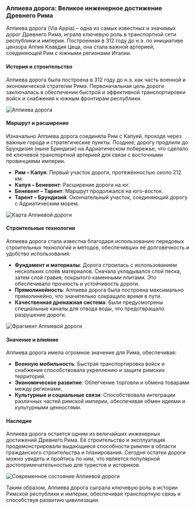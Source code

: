### Аппиева дорога: Великое инженерное достижение Древнего Рима

Аппиева дорога (Via Appia) – одна из самых известных и значимых дорог Древнего Рима, играла ключевую роль в транспортной сети республики и империи. Построенная в 312 году до н.э. по инициативе цензора Аппия Клавдия Цеца, она стала важной артерией, соединяющей Рим с южными регионами Италии.

#### История и строительство

Аппиева дорога была построена в 312 году до н.э. как часть военной и экономической стратегии Рима. Первоначальная цель дороги заключалась в обеспечении быстрой и эффективной транспортировки войск и снабжения к южным фронтирам республики.

![Аппиева дорога](https://i.pinimg.com/736x/da/1a/e2/da1ae21dfdae0c2ce04d93c63400ba5f.jpg)

#### Маршрут и расширение

Изначально Аппиева дорога соединяла Рим с Капуей, проходя через важные города и стратегические пункты. Позднее, дорогу продлили до Брундизия (ныне Бриндизи) на Адриатическом побережье, что сделало её ключевой транспортной артерией для связи с восточными провинциями империи.

- **Рим – Капуя**: Первый участок дороги, протяжённостью около 212 км.
- **Капуя – Беневент**: Расширение дороги на юг.
- **Беневент – Тарент**: Маршрут продолжался на юго-восток.
- **Тарент – Брундизий**: Окончательный участок, соединяющий дорогу с Адриатическим морем.

![Карта Аппиевой дороги](https://i.pinimg.com/736x/02/bc/b9/02bcb93e3962e97f179fdde380efb628.jpg)

#### Строительные технологии

Аппиева дорога стала известна благодаря использованию передовых строительных технологий и методов, обеспечивших её долговечность и удобство использования:

- **Фундамент и материалы**: Дорога строилась с использованием нескольких слоёв материалов. Сначала укладывался слой песка, затем слой гравия, покрытого каменными плитами. Это обеспечивало прочность и устойчивость дороги.
- **Прямолинейность**: Аппиева дорога была построена максимально прямолинейно, что значительно сокращало время в пути.
- **Качественная дренажная система**: Были предусмотрены специальные каналы для отвода воды, что предотвращало разрушение дороги.

![Фрагмент Аппиевой дороги](https://upload.wikimedia.org/wikipedia/commons/thumb/4/4a/Via_Munita_schema.svg/640px-Via_Munita_schema.svg.png)

#### Значение и влияние

Аппиева дорога имела огромное значение для Рима, обеспечивая:

- **Военную мобильность**: Быстрая транспортировка войск и снабжения способствовала укреплению и защите римских территорий.
- **Экономическое развитие**: Облегчение торговли и обмена товарами между регионами.
- **Культурные и социальные связи**: Способствовала интеграции различных частей римской империи, обеспечивая обмен идеями и культурными ценностями.

#### Наследие

Аппиева дорога остается одним из величайших инженерных достижений Древнего Рима. Её строительство и эксплуатация продемонстрировали выдающиеся способности римлян в области гражданского строительства и планирования. Сегодня остатки дороги можно увидеть и пройтись по ним, что является популярной достопримечательностью для туристов и историков.

![Современное состояние Аппиевой дороги](https://upload.wikimedia.org/wikipedia/commons/thumb/c/cd/Appian_Way.jpg/640px-Appian_Way.jpg)

Таким образом, Аппиева дорога сыграла ключевую роль в истории Римской республики и империи, обеспечивая транспортную связь и способствуя развитию цивилизации.